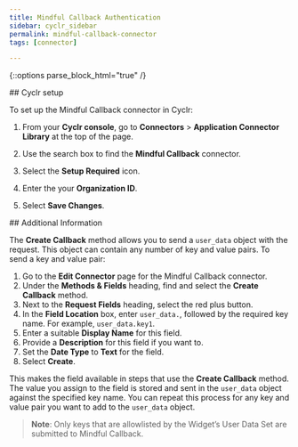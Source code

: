 ```yaml
---
title: Mindful Callback Authentication
sidebar: cyclr_sidebar
permalink: mindful-callback-connector
tags: [connector]

---
```

{::options parse_block_html="true" /}
<section class="card py-5 my-5">
## Cyclr setup

To set up the Mindful Callback connector in Cyclr:

1. From your **Cyclr console**, go to **Connectors** > **Application Connector Library** at the top of the page.

2. Use the search box to find the **Mindful Callback** connector.

3. Select the **Setup Required** icon.

4. Enter the your **Organization ID**.

5. Select **Save Changes**.


</section>
<section class="card py-5 my-5">
## Additional Information

The **Create Callback** method allows you to send a `user_data` object with the request. This object can contain any number of key and value pairs. To send a key and value pair:

1. Go to the **Edit Connector** page for the Mindful Callback connector.
2. Under the **Methods & Fields** heading, find and select the **Create Callback** method.
3. Next to the **Request Fields** heading, select the red plus button.
4. In the **Field Location** box, enter `user_data.`, followed by the required key name. For example, `user_data.key1`.
5. Enter a suitable **Display Name** for this field.
6. Provide a **Description** for this field if you want to.
7. Set the **Date Type** to **Text** for the field.
8. Select **Create**.

This makes the field available in steps that use the **Create Callback** method. The value you assign to the field is stored and sent in the `user_data` object against the specified key name. You can repeat this process for any key and value pair you want to add to the `user_data` object.

> **Note**: Only keys that are allowlisted by the Widget’s User Data Set are submitted to Mindful Callback.

</section>
